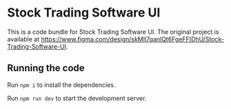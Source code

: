 
  # Stock Trading Software UI

  This is a code bundle for Stock Trading Software UI. The original project is available at https://www.figma.com/design/skMlI7qanlQt6FgeFFIDhU/Stock-Trading-Software-UI.

  ## Running the code

  Run `npm i` to install the dependencies.

  Run `npm run dev` to start the development server.
  